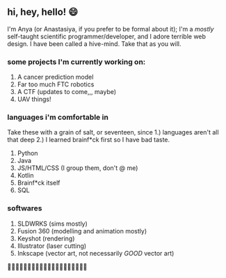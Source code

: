 ## hi, hey, hello! 😄
I'm Anya (or Anastasiya, if you prefer to be formal about it); I'm a *mostly* self-taught scientific programmer/developer, and I adore terrible web design. I have been called a hive-mind. Take that as you will.

### some projects I'm currently working on: 
1. A cancer prediction model
2. Far too much FTC robotics
3. A CTF (updates to come,,, maybe)
4. UAV things!

### languages i'm comfortable in 
Take these with a grain of salt, or seventeen, since 1.) languages aren't all that deep 2.) I learned brainf*ck first so I have bad taste.
1. Python
2. Java
3. JS/HTML/CSS (I group them, don't @ me)
4. Kotlin
5. Brainf*ck itself
6. SQL

### softwares
1. SLDWRKS (sims mostly)
2. Fusion 360 (modelling and animation mostly)
3. Keyshot (rendering)
4. Illustrator (laser cutting)
5. Inkscape (vector art, not necessarily *GOOD* vector art)

🩶🩶🩶🩶🩶🩶🩶🩶🩶🩶🩵🩵🩵🩵🩵🩵🩵🩵🩵🩵
